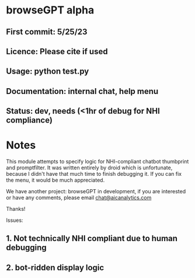 # browseGPT alpha
## First commit: 5/25/23
## Licence: Please cite if used
## Usage: python test.py
## Documentation: internal chat, help menu
## Status: dev, needs (<1hr of debug for NHI compliance)

# Notes
This module attempts to specify logic for NHI-compliant chatbot thumbprint and promptfilter. It was written entirely by droid which is unfortunate, because I didn't have that much time to finish debugging it. If you can fix the menu, it would be much appreciated. 

We have another project: browseGPT in development, if you are interested or have any comments, please email chat@aicanalytics.com

Thanks!

Issues:
## 1. Not technically NHI compliant due to human debugging
## 2. bot-ridden display logic
